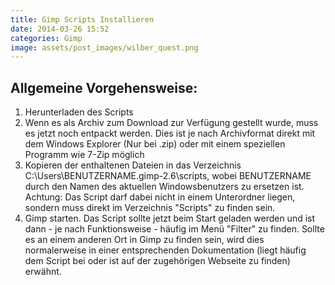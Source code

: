 ```yaml
---
title: Gimp Scripts Installieren
date: 2014-03-26 15:52
categories: Gimp
image: assets/post_images/wilber_quest.png
---
```


## Allgemeine Vorgehensweise:

1.  Herunterladen des Scripts
2.  Wenn es als Archiv zum Download zur Verfügung gestellt wurde, muss es jetzt noch entpackt werden. Dies ist je nach Archivformat direkt mit dem Windows Explorer (Nur bei .zip) oder mit einem speziellen Programm wie 7-Zip möglich
3.  Kopieren der enthaltenen Dateien in das Verzeichnis C:\Users\BENUTZERNAME\.gimp-2.6\scripts, wobei BENUTZERNAME durch den Namen des aktuellen Windowsbenutzers zu ersetzen ist. Achtung: Das Script darf dabei nicht in einem Unterordner liegen, sondern muss direkt im Verzeichnis "Scripts" zu finden sein.
4.  Gimp starten. Das Script sollte jetzt beim Start geladen werden und ist dann - je nach Funktionsweise - häufig im Menü "Filter" zu finden. Sollte es an einem anderen Ort in Gimp zu finden sein, wird dies normalerweise in einer entsprechenden Dokumentation (liegt häufig dem Script bei oder ist auf der zugehörigen Webseite zu finden) erwähnt.